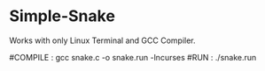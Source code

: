 # Simple-Snake

Works with only Linux Terminal and GCC Compiler. 


#COMPILE : gcc snake.c -o snake.run -lncurses
#RUN : ./snake.run
